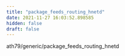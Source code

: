 ```yaml
---
title: "package_feeds_routing_hnetd"
date: 2021-11-27 16:03:52.898585
hidden: false
draft: false
---
```


ath79/generic/package_feeds_routing_hnetd

